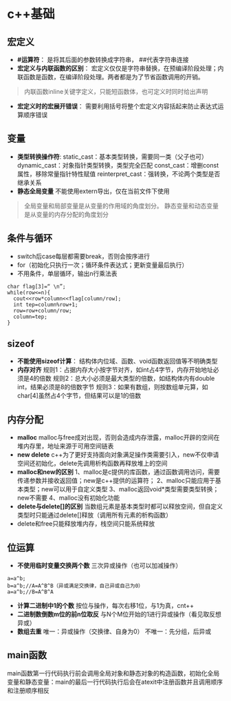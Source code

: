 # c++基础
## 宏定义
- **#运算符**：
是将其后面的参数转换成字符串， ##代表字符串连接
- **宏定义与内联函数的区别**：
宏定义仅仅是字符串替换，在预编译阶段处理；内联函数是函数，在编译阶段处理。两者都是为了节省函数调用的开销。

> 内联函数inline关键字定义，只能短函数体，也可定义时同时给出声明

- **宏定义时的宏展开错误**：
需要利用括号将整个宏定义内容括起来防止表达式运算顺序错误

## 变量
 - **类型转换操作符**:
 static_cast：基本类型转换，需要同一类（父子也可）
 dynamic_cast：对象指针类型转换，类型完全匹配
 const_cast：增删const属性，移除常量指针特性赋值
 reinterpret_cast：强转换，不论两个类型是否继承关系
 - **静态全局变量**
 不能使用extern导出，仅在当前文件下使用
 > 全局变量和局部变量是从变量的作用域的角度划分。
静态变量和动态变量是从变量的内存分配的角度划分
## 条件与循环
- switch后case每层都需要break，否则会按序进行
- for（初始化只执行一次；循环条件表达式；更新变量最后执行）
- 不用条件，单层循环，输出n行乘法表
```
char flag[3]=“ \n”;
while(row<=n){
  cout<<row*column<<flag[column/row];
  int tep=column%row+1;
  row=row+column/row;
  column=tep;
}
```
## sizeof
- **不能使用sizeof计算**：
结构体内位域、函数、void函数返回值等不明确类型
- **内存对齐**
规则1：占据内存大小按字节对齐，如int占4字节，内存开始地址必须是4的倍数
规则2：总大小必须是最大类型的倍数，如结构体内有double int，结果必须是8的倍数字节
规则3：如果有数组，则按数组单元算，如char[4]虽然占4个字节，但结果可以是1的倍数
## 内存分配
- **malloc**
malloc与free成对出现，否则会造成内存泄露，malloc开辟的空间在堆内存里，地址来源于可用空间链表
- **new delete**
c++为了更好支持面向对象满足操作类需要引入，new不仅申请空间还初始化，delete先调用析构函数再释放堆上的空间
- **malloc和new的区别**
1、malloc是c提供的库函数，通过函数调用访问，需要传递参数并接收返回值；new是c++提供的运算符；
2、malloc只能应用于基本类型；new可以用于自定义类型
3、malloc返回void*类型需要类型转换；new不需要
4、malloc没有初始化功能
- **delete与delete[]的区别**
当数组元素是基本类型时都可以释放空间，但自定义类型时只能通过delete[]释放（调用所有元素的析构函数）
- delete和free只能释放堆内存，栈空间只能系统释放
## 位运算
- **不使用临时变量交换两个数**
三次异或操作（也可以加减操作）
```
a=a^b;
b=a^b;//A=A^B^B（异或满足交换律，自己异或自己为0）
a=a^b;//B=A^B^A
```
- **计算二进制中1的个数**
按位与操作，每次右移1位，与1为真，cnt++
- **二进制数倒数m位的前n位取反**
与N个M位开始的1进行异或操作（看见取反想异或）
- **数组去重**
唯一：异或操作（交换律、自身为0）
不唯一：先分组，后异或
## main函数
main函数第一行代码执行前会调用全局对象和静态对象的构造函数，初始化全局变量和静态变量：main的最后一行代码执行后会在atexit中注册函数并且调用顺序和注册顺序相反


    

